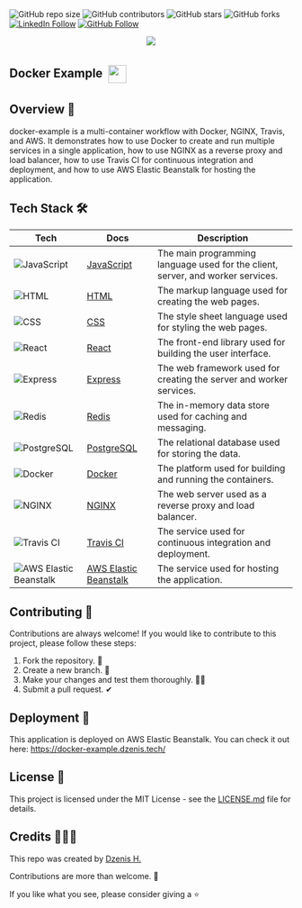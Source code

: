 ##

![GitHub repo size](https://img.shields.io/github/repo-size/dzenis-h/docker-example)
![GitHub contributors](https://img.shields.io/github/contributors/dzenis-h/docker-example)
![GitHub stars](https://img.shields.io/github/stars/dzenis-h/docker-example?style=social)
![GitHub forks](https://img.shields.io/github/forks/dzenis-h/docker-example?style=social)
[![LinkedIn Follow](https://img.shields.io/badge/-Follow-blue?style=social&logo=linkedin&link=https://www.linkedin.com/in/dzenis-h/)](https://www.linkedin.com/in/dzenis-h/)
[![GitHub Follow](https://img.shields.io/badge/-Follow-black?style=social&logo=github&link=https://github.com/dzenis-h)](https://github.com/dzenis-h)


<p align="center">
<img src="https://stackoverflow.com/users/flair/8146571.png?theme=dark&showIcon=true&showName=true&showBadges=true&showRep=true&showPosts=true&stackApps=true"/>
</p>

## Docker Example <img src="https://img.icons8.com/color/48/000000/docker.png" width="32" height="32" style="padding: 5px; vertical-align: middle;"/>

## Overview 👀

docker-example is a multi-container workflow with Docker, NGINX, Travis, and AWS. It demonstrates how to use Docker to create and run multiple services in a single application, how to use NGINX as a reverse proxy and load balancer, how to use Travis CI for continuous integration and deployment, and how to use AWS Elastic Beanstalk for hosting the application.

## Tech Stack 🛠️

| Tech | Docs | Description |
| ---- | ---- | ----------- |
| ![JavaScript](https://img.shields.io/badge/-JavaScript-yellow?style=flat-square&logo=javascript) | [JavaScript](https://developer.mozilla.org/en-US/docs/Web/JavaScript) | The main programming language used for the client, server, and worker services. |
| ![HTML](https://img.shields.io/badge/-HTML-orange?style=flat-square&logo=html5) | [HTML](https://developer.mozilla.org/en-US/docs/Web/HTML) | The markup language used for creating the web pages. |
| ![CSS](https://img.shields.io/badge/-CSS-blue?style=flat-square&logo=css3) | [CSS](https://developer.mozilla.org/en-US/docs/Web/CSS) | The style sheet language used for styling the web pages. |
| ![React](https://img.shields.io/badge/-React-blue?style=flat-square&logo=react) | [React](https://reactjs.org/) | The front-end library used for building the user interface. |
| ![Express](https://img.shields.io/badge/-Express-black?style=flat-square&logo=express) | [Express](https://expressjs.com/) | The web framework used for creating the server and worker services. |
| ![Redis](https://img.shields.io/badge/-Redis-red?style=flat-square&logo=redis) | [Redis](https://redis.io/) | The in-memory data store used for caching and messaging. |
| ![PostgreSQL](https://img.shields.io/badge/-PostgreSQL-blue?style=flat-square&logo=postgresql) | [PostgreSQL](https://www.postgresql.org/) | The relational database used for storing the data. |
| ![Docker](https://img.shields.io/badge/-Docker-blue?style=flat-square&logo=docker) | [Docker](https://www.docker.com/) | The platform used for building and running the containers. |
| ![NGINX](https://img.shields.io/badge/-NGINX-green?style=flat-square&logo=nginx) | [NGINX](https://www.nginx.com/) | The web server used as a reverse proxy and load balancer. |
| ![Travis CI](https://img.shields.io/badge/-Travis%20CI-gray?style=flat-square&logo=travis-ci) | [Travis CI](https://travis-ci.com/) | The service used for continuous integration and deployment. |
| ![AWS Elastic Beanstalk](https://img.shields.io/badge/-AWS%20Elastic%20Beanstalk-gray?style=flat-square&logo=amazon-aws) | [AWS Elastic Beanstalk](https://aws.amazon.com/elasticbeanstalk/) | The service used for hosting the application. |

## Contributing 🙌

Contributions are always welcome! If you would like to contribute to this project, please follow these steps:

1. Fork the repository. 🍴
2. Create a new branch. 🌵
3. Make your changes and test them thoroughly. 👨‍💻
4. Submit a pull request. ✔

## Deployment 🚀

This application is deployed on AWS Elastic Beanstalk. You can check it out here: https://docker-example.dzenis.tech/

## License 📑

This project is licensed under the MIT License - see the [LICENSE.md](https://docs.google.com/document/d/11WK7tVoTFRMcWCuGZQCRWxEsDUEJ_6ArtfV-NjWcBCU/edit?usp=sharing) file for details.

## Credits 👨🏻‍💻

This repo was created by [Dzenis H.](https://dzenis.tech)

Contributions are more than welcome. 🫡

If you like what you see, please consider giving a ⭐️
```
